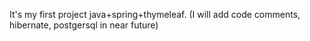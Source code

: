 It's my first project java+spring+thymeleaf. (I will add code comments, hibernate, postgersql in near future)
